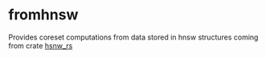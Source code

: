 # fromhnsw

Provides coreset computations from data stored in hnsw structures coming from crate [hsnw_rs](https://crates.io/crates/hnsw_rs)

